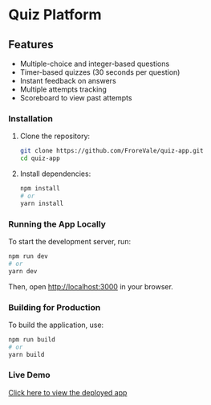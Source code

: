 # Quiz Platform

## Features
- Multiple-choice and integer-based questions
- Timer-based quizzes (30 seconds per question)
- Instant feedback on answers
- Multiple attempts tracking
- Scoreboard to view past attempts

### Installation
1. Clone the repository:
   ```sh
   git clone https://github.com/FroreVale/quiz-app.git
   cd quiz-app
   ```
2. Install dependencies:
   ```sh
   npm install
   # or
   yarn install
   ```

### Running the App Locally
To start the development server, run:
```sh
npm run dev
# or
yarn dev
```
Then, open [http://localhost:3000](http://localhost:3000) in your browser.

### Building for Production
To build the application, use:
```sh
npm run build
# or
yarn build
```

### Live Demo
[Click here to view the deployed app](https://quiz-app-alpha-umber.vercel.app/)


